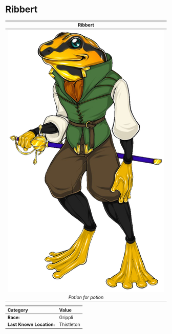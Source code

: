 # Ribbert

|Ribbert|
| :------: |
|![Artist Rendering](/dnd/img/characters/npc/ribbert.png "Artist Rendering")|
|*Potion for potion*|

| Category					| Value					|
| :------ 		 			| :----- 				|
|**Race:**  				|Grippli				|
|**Last Known Location:**	|Thistleton		|